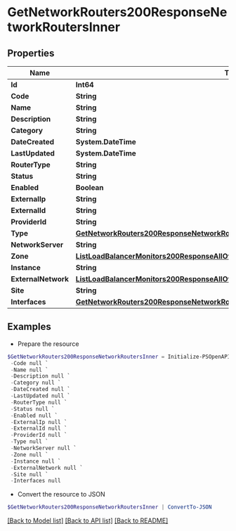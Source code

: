 # GetNetworkRouters200ResponseNetworkRoutersInner
## Properties

Name | Type | Description | Notes
------------ | ------------- | ------------- | -------------
**Id** | **Int64** |  | [optional] 
**Code** | **String** |  | [optional] 
**Name** | **String** |  | [optional] 
**Description** | **String** |  | [optional] 
**Category** | **String** |  | [optional] 
**DateCreated** | **System.DateTime** |  | [optional] 
**LastUpdated** | **System.DateTime** |  | [optional] 
**RouterType** | **String** |  | [optional] 
**Status** | **String** |  | [optional] 
**Enabled** | **Boolean** |  | [optional] 
**ExternalIp** | **String** |  | [optional] 
**ExternalId** | **String** |  | [optional] 
**ProviderId** | **String** |  | [optional] 
**Type** | [**GetNetworkRouters200ResponseNetworkRoutersInnerType**](GetNetworkRouters200ResponseNetworkRoutersInnerType.md) |  | [optional] 
**NetworkServer** | **String** |  | [optional] 
**Zone** | [**ListLoadBalancerMonitors200ResponseAllOfLoadBalancerMonitorsInnerLoadBalancerType**](ListLoadBalancerMonitors200ResponseAllOfLoadBalancerMonitorsInnerLoadBalancerType.md) |  | [optional] 
**Instance** | **String** |  | [optional] 
**ExternalNetwork** | [**ListLoadBalancerMonitors200ResponseAllOfLoadBalancerMonitorsInnerLoadBalancerType**](ListLoadBalancerMonitors200ResponseAllOfLoadBalancerMonitorsInnerLoadBalancerType.md) |  | [optional] 
**Site** | **String** |  | [optional] 
**Interfaces** | [**GetNetworkRouters200ResponseNetworkRoutersInnerInterfacesInner[]**](GetNetworkRouters200ResponseNetworkRoutersInnerInterfacesInner.md) |  | [optional] 

## Examples

- Prepare the resource
```powershell
$GetNetworkRouters200ResponseNetworkRoutersInner = Initialize-PSOpenAPIToolsGetNetworkRouters200ResponseNetworkRoutersInner  -Id null `
 -Code null `
 -Name null `
 -Description null `
 -Category null `
 -DateCreated null `
 -LastUpdated null `
 -RouterType null `
 -Status null `
 -Enabled null `
 -ExternalIp null `
 -ExternalId null `
 -ProviderId null `
 -Type null `
 -NetworkServer null `
 -Zone null `
 -Instance null `
 -ExternalNetwork null `
 -Site null `
 -Interfaces null
```

- Convert the resource to JSON
```powershell
$GetNetworkRouters200ResponseNetworkRoutersInner | ConvertTo-JSON
```

[[Back to Model list]](../README.md#documentation-for-models) [[Back to API list]](../README.md#documentation-for-api-endpoints) [[Back to README]](../README.md)

